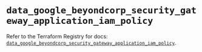 # `data_google_beyondcorp_security_gateway_application_iam_policy`

Refer to the Terraform Registry for docs: [`data_google_beyondcorp_security_gateway_application_iam_policy`](https://registry.terraform.io/providers/hashicorp/google/6.47.0/docs/data-sources/beyondcorp_security_gateway_application_iam_policy).
